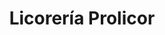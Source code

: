 ---
title: "Licorería Prolicor"
url: /caracas/licoreria-prolicor-av-la-estancia/
shop: Spirituosen
---